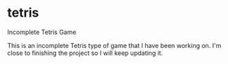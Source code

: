 # tetris
Incomplete Tetris Game

This is an incomplete Tetris type of game that I have been working on. I'm close to finishing the project so I will keep updating it.


